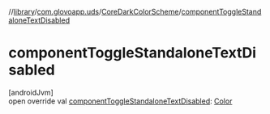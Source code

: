 //[library](../../../index.md)/[com.glovoapp.uds](../index.md)/[CoreDarkColorScheme](index.md)/[componentToggleStandaloneTextDisabled](component-toggle-standalone-text-disabled.md)

# componentToggleStandaloneTextDisabled

[androidJvm]\
open override val [componentToggleStandaloneTextDisabled](component-toggle-standalone-text-disabled.md): [Color](https://developer.android.com/reference/kotlin/androidx/compose/ui/graphics/Color.html)
